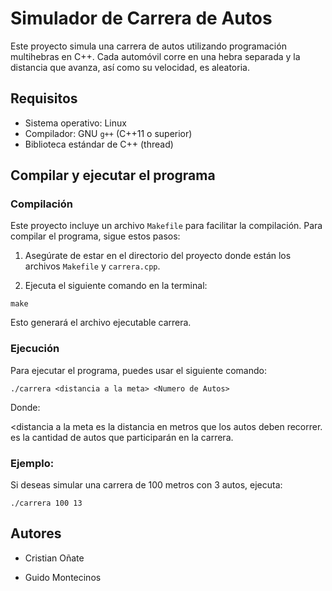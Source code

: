 # Simulador de Carrera de Autos

Este proyecto simula una carrera de autos utilizando programación multihebras en C++. Cada automóvil corre en una hebra separada y la distancia que avanza, así como su velocidad, es aleatoria.

## Requisitos

- Sistema operativo: Linux
- Compilador: GNU `g++` (C++11 o superior)
- Biblioteca estándar de C++ (thread)

## Compilar y ejecutar el programa

### Compilación

Este proyecto incluye un archivo `Makefile` para facilitar la compilación. Para compilar el programa, sigue estos pasos:

1. Asegúrate de estar en el directorio del proyecto donde están los archivos `Makefile` y `carrera.cpp`.
   
2. Ejecuta el siguiente comando en la terminal:

```
make
```
Esto generará el archivo ejecutable carrera.

### Ejecución

Para ejecutar el programa, puedes usar el siguiente comando:

   ```
   ./carrera <distancia a la meta> <Numero de Autos>
   ```


Donde:

<distancia a la meta es la distancia en metros que los autos deben recorrer.
<Numero de Autos> es la cantidad de autos que participarán en la carrera.



### Ejemplo:
Si deseas simular una carrera de 100 metros con 3 autos, ejecuta:


   ```
   ./carrera 100 13
   ```



## Autores

- Cristian Oñate

- Guido Montecinos
